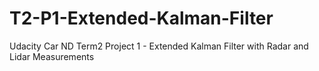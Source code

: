 # T2-P1-Extended-Kalman-Filter
Udacity Car ND Term2 Project 1 - Extended Kalman Filter with Radar and Lidar Measurements
